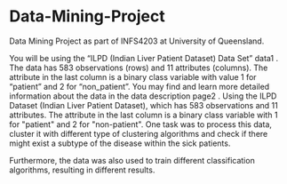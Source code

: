 # Data-Mining-Project
Data Mining Project as part of INFS4203 at University of Queensland.



You will be using the “ILPD (Indian Liver Patient Dataset) Data Set” data1
. The
data has 583 observations (rows) and 11 attributes (columns). The attribute in the
last column is a binary class variable with value 1 for “patient” and 2 for
“non_patient”. You may find and learn more detailed information about the data in
the data description page2
. 
Using the ILPD Dataset (Indian Liver Patient Dataset), which has 583 observations and 11 attributes. The attribute in the last column is a
binary class variable with 1 for "patient" and 2 for "non-patient". One task was to process this data, cluster it with different type of 
clustering algorithms and check if there might exist a subtype of the disease within the sick patients. 

Furthermore, the data was also used to train different classification algorithms, resulting in different results. 
